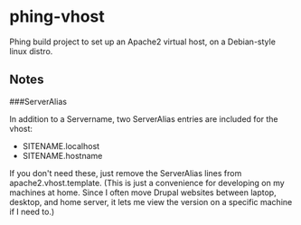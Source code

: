 phing-vhost
===========

Phing build project to set up an Apache2 virtual host, on a Debian-style linux distro.

Notes
-----

###ServerAlias

In addition to a Servername, two ServerAlias entries are included for the vhost: 

 * SITENAME.localhost
 * SITENAME.hostname

If you don't need these, just remove the ServerAlias lines from apache2.vhost.template.
(This is just a convenience for developing on my machines at home. Since I often move Drupal websites between laptop, desktop, and home server, it lets me view the version on a specific machine if I need to.)
